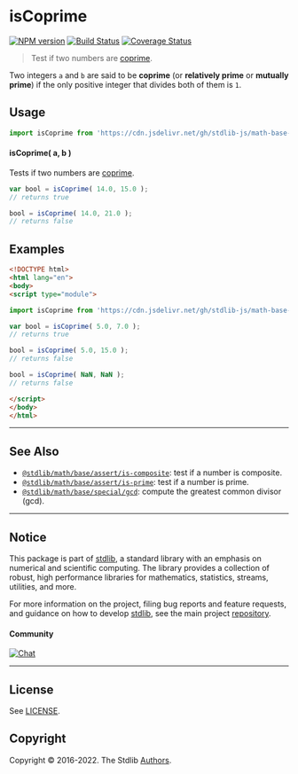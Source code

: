 <!--

@license Apache-2.0

Copyright (c) 2020 The Stdlib Authors.

Licensed under the Apache License, Version 2.0 (the "License");
you may not use this file except in compliance with the License.
You may obtain a copy of the License at

   http://www.apache.org/licenses/LICENSE-2.0

Unless required by applicable law or agreed to in writing, software
distributed under the License is distributed on an "AS IS" BASIS,
WITHOUT WARRANTIES OR CONDITIONS OF ANY KIND, either express or implied.
See the License for the specific language governing permissions and
limitations under the License.

-->

# isCoprime

[![NPM version][npm-image]][npm-url] [![Build Status][test-image]][test-url] [![Coverage Status][coverage-image]][coverage-url] <!-- [![dependencies][dependencies-image]][dependencies-url] -->

> Test if two numbers are [coprime][coprime-integers].

<section class="intro">

Two integers `a` and `b` are said to be **coprime** (or **relatively prime** or **mutually prime**) if the only positive integer that divides both of them is `1`.

</section>

<!-- /.intro -->



<section class="usage">

## Usage

```javascript
import isCoprime from 'https://cdn.jsdelivr.net/gh/stdlib-js/math-base-assert-is-coprime@esm/index.mjs';
```

#### isCoprime( a, b )

Tests if two numbers are [coprime][coprime-integers].

```javascript
var bool = isCoprime( 14.0, 15.0 );
// returns true

bool = isCoprime( 14.0, 21.0 );
// returns false
```

</section>

<!-- /.usage -->

<section class="notes">

</section>

<!-- /.notes -->

<section class="examples">

## Examples

<!-- eslint no-undef: "error" -->

```html
<!DOCTYPE html>
<html lang="en">
<body>
<script type="module">

import isCoprime from 'https://cdn.jsdelivr.net/gh/stdlib-js/math-base-assert-is-coprime@esm/index.mjs';

var bool = isCoprime( 5.0, 7.0 );
// returns true

bool = isCoprime( 5.0, 15.0 );
// returns false

bool = isCoprime( NaN, NaN );
// returns false

</script>
</body>
</html>
```

</section>

<!-- /.examples -->

<!-- Section for related `stdlib` packages. Do not manually edit this section, as it is automatically populated. -->

<section class="related">

* * *

## See Also

-   <span class="package-name">[`@stdlib/math/base/assert/is-composite`][@stdlib/math/base/assert/is-composite]</span><span class="delimiter">: </span><span class="description">test if a number is composite.</span>
-   <span class="package-name">[`@stdlib/math/base/assert/is-prime`][@stdlib/math/base/assert/is-prime]</span><span class="delimiter">: </span><span class="description">test if a number is prime.</span>
-   <span class="package-name">[`@stdlib/math/base/special/gcd`][@stdlib/math/base/special/gcd]</span><span class="delimiter">: </span><span class="description">compute the greatest common divisor (gcd).</span>

</section>

<!-- /.related -->

<!-- Section for all links. Make sure to keep an empty line after the `section` element and another before the `/section` close. -->


<section class="main-repo" >

* * *

## Notice

This package is part of [stdlib][stdlib], a standard library with an emphasis on numerical and scientific computing. The library provides a collection of robust, high performance libraries for mathematics, statistics, streams, utilities, and more.

For more information on the project, filing bug reports and feature requests, and guidance on how to develop [stdlib][stdlib], see the main project [repository][stdlib].

#### Community

[![Chat][chat-image]][chat-url]

---

## License

See [LICENSE][stdlib-license].


## Copyright

Copyright &copy; 2016-2022. The Stdlib [Authors][stdlib-authors].

</section>

<!-- /.stdlib -->

<!-- Section for all links. Make sure to keep an empty line after the `section` element and another before the `/section` close. -->

<section class="links">

[npm-image]: http://img.shields.io/npm/v/@stdlib/math-base-assert-is-coprime.svg
[npm-url]: https://npmjs.org/package/@stdlib/math-base-assert-is-coprime

[test-image]: https://github.com/stdlib-js/math-base-assert-is-coprime/actions/workflows/test.yml/badge.svg?branch=main
[test-url]: https://github.com/stdlib-js/math-base-assert-is-coprime/actions/workflows/test.yml?query=branch:main

[coverage-image]: https://img.shields.io/codecov/c/github/stdlib-js/math-base-assert-is-coprime/main.svg
[coverage-url]: https://codecov.io/github/stdlib-js/math-base-assert-is-coprime?branch=main

<!--

[dependencies-image]: https://img.shields.io/david/stdlib-js/math-base-assert-is-coprime.svg
[dependencies-url]: https://david-dm.org/stdlib-js/math-base-assert-is-coprime/main

-->

[chat-image]: https://img.shields.io/gitter/room/stdlib-js/stdlib.svg
[chat-url]: https://gitter.im/stdlib-js/stdlib/

[stdlib]: https://github.com/stdlib-js/stdlib

[stdlib-authors]: https://github.com/stdlib-js/stdlib/graphs/contributors

[umd]: https://github.com/umdjs/umd
[es-module]: https://developer.mozilla.org/en-US/docs/Web/JavaScript/Guide/Modules

[deno-url]: https://github.com/stdlib-js/math-base-assert-is-coprime/tree/deno
[umd-url]: https://github.com/stdlib-js/math-base-assert-is-coprime/tree/umd
[esm-url]: https://github.com/stdlib-js/math-base-assert-is-coprime/tree/esm
[branches-url]: https://github.com/stdlib-js/math-base-assert-is-coprime/blob/main/branches.md

[stdlib-license]: https://raw.githubusercontent.com/stdlib-js/math-base-assert-is-coprime/main/LICENSE

[coprime-integers]: https://en.wikipedia.org/wiki/Coprime_integers

<!-- <related-links> -->

[@stdlib/math/base/assert/is-composite]: https://github.com/stdlib-js/math-base-assert-is-composite/tree/esm

[@stdlib/math/base/assert/is-prime]: https://github.com/stdlib-js/math-base-assert-is-prime/tree/esm

[@stdlib/math/base/special/gcd]: https://github.com/stdlib-js/math-base-special-gcd/tree/esm

<!-- </related-links> -->

</section>

<!-- /.links -->
